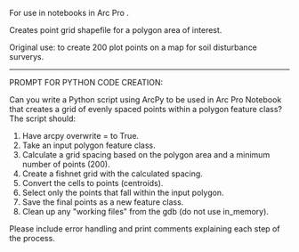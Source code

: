 For use in notebooks in Arc Pro .

Creates point grid shapefile for a polygon area of interest. 

Original use: to create 200 plot points on a map for soil disturbance surverys.

-------------------------------------------------------------------------------



PROMPT FOR PYTHON CODE CREATION:

Can you write a Python script using ArcPy to be used in Arc Pro Notebook that creates a grid of evenly spaced points within a polygon feature class? The script should:

1. Have arcpy overwrite = to True.
2. Take an input polygon feature class.
3. Calculate a grid spacing based on the polygon area and a minimum number of points (200).
4. Create a fishnet grid with the calculated spacing.
5. Convert the cells to points (centroids).
6. Select only the points that fall within the input polygon.
7. Save the final points as a new feature class.
8. Clean up any "working files" from the gdb (do not use in_memory).

Please include error handling and print comments explaining each step of the process.
